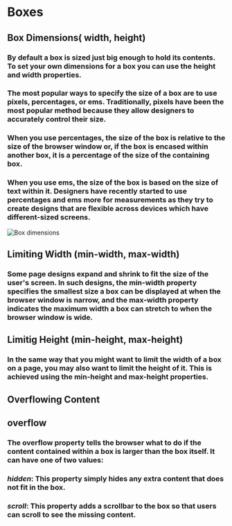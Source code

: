 # Boxes
## Box Dimensions( width, height)
### By default a box is sized just big enough to hold its contents. To set your own dimensions for a box you can use the height and width properties.
### The most popular ways to specify the size of a box are to use pixels, percentages, or ems. Traditionally, pixels have been the most popular method because they allow designers to accurately control their size.
### When you use percentages, the size of the box is relative to the size of the browser window or, if the box is encased within another box, it is a percentage of the size of the containing box.
### When you use ems, the size of the box is based on the size of text within it. Designers have recently started to use percentages and ems more for measurements as they try to create designs that are flexible across devices which have different-sized screens.
![Box dimensions](https://user-images.githubusercontent.com/70091044/92375340-a72d8780-f109-11ea-89ab-e685ea3803fe.PNG)
## Limiting Width (min-width, max-width)
### Some page designs expand and shrink to fit the size of the user's screen. In such designs, the min-width property specifies the smallest size a box can be displayed at when the browser window is narrow, and the max-width property indicates the maximum width a box can stretch to when the browser window is wide.
## Limitig Height (min-height, max-height)
### In the same way that you might want to limit the width of a box on a page, you may also want to limit the height of it. This is achieved using the min-height and max-height properties.
## Overflowing Content
## overflow
### The overflow property tells the browser what to do if the content contained within a box is larger than the box itself. It can have one of two values:
### *hidden*: This property simply hides any extra content that does not fit in the box.
### *scroll*: This property adds a scrollbar to the box so that users can scroll to see the missing content.
